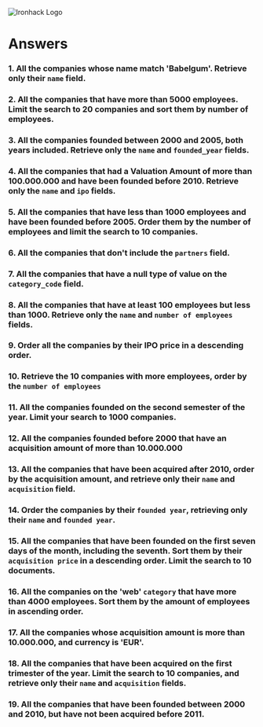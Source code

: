 ![Ironhack Logo](https://i.imgur.com/1QgrNNw.png)

# Answers

### 1. All the companies whose name match 'Babelgum'. Retrieve only their `name` field.

<!--
query: /{name : "Babelgum"}/
projection: //
sort: //
skip: //
limit: //
 -->

### 2. All the companies that have more than 5000 employees. Limit the search to 20 companies and sort them by **number of employees**.

<!-- 
query: /{number_of_employees: {$gt: 5000}}/
projection: //
sort: //
skip: //
limit: //
-->

### 3. All the companies founded between 2000 and 2005, both years included. Retrieve only the `name` and `founded_year` fields.

<!-- 
query: /{$and: [{founded_year: {$gte:2000}},{founded_year: {$lte:2005}}]}/
projection: /{name: 1,founded_year: 1}/
sort: //
skip: //
limit: //
-->

### 4. All the companies that had a Valuation Amount of more than 100.000.000 and have been founded before 2010. Retrieve only the `name` and `ipo` fields.

<!-- 
query: /{$and : [{"ipo.valuation_amount": {$gt : 100000000}},{ founded_year:{$lt:2010}}]}/
projection: //
sort: /{name:1, ipo:1}/
skip: //
limit: //
-->

### 5. All the companies that have less than 1000 employees and have been founded before 2005. Order them by the number of employees and limit the search to 10 companies.

<!-- 
query: /{$and: [{number_of_employees:{$lt: 1000}},{founded_year: {$lt:2005}}]}/
projection: //
sort: /{number_of_employees: 1}/
skip: //
limit: /10/
-->

### 6. All the companies that don't include the `partners` field.
<!-- 
query: /{partners :{$exists : false}}/
projection: //
sort: //
skip: //
limit: //
-->

### 7. All the companies that have a null type of value on the `category_code` field.
<!-- 
query: /{category_code: null}/
projection: //
sort: //
skip: //
limit: //
-->

### 8. All the companies that have at least 100 employees but less than 1000. Retrieve only the `name` and `number of employees` fields.
<!-- 
query: /{ $and: [ { number_of_employees: { $gte: 100}  },  { number_of_employees: { $lt: 1000}} ] }/
projection: /{name:1, number_of_employees:1}/
sort: //
skip: //
limit: //
-->

### 9. Order all the companies by their IPO price in a descending order.
<!-- 
query: //
projection: //
sort: /{"ipo.valuation_amount": -1}/
skip: //
limit: //
-->

### 10. Retrieve the 10 companies with more employees, order by the `number of employees`
<!-- 
query: //
projection: //
sort: /{number_of_employees:-1}/
skip: //
limit: /10/
-->

### 11. All the companies founded on the second semester of the year. Limit your search to 1000 companies.
<!-- 
query: /{ $and: [ { founded_month: { $gte: 6} }, {founded_month: { $lte: 12}} ] /
projection: //
sort: //
skip: //
limit: /1000/
-->

### 12. All the companies founded before 2000 that have an acquisition amount of more than 10.000.000
<!-- 
query: /{ $and: [ {founded_year: { $lt: 2000}  },  { "acquisitions.price_amount": { $gt: 10000000}} ] }/
projection: //
sort: //
skip: //
limit: //
-->

### 13. All the companies that have been acquired after 2010, order by the acquisition amount, and retrieve only their `name` and `acquisition` field.
<!-- 
query: /{"acquisition.acquired_year": { $gt: 2010}  }/
projection: /{name:1, acquisition:1}/
sort: /{"acquisitions.price_amount":1}/
skip: //
limit: //
-->

### 14. Order the companies by their `founded year`, retrieving only their `name` and `founded year`.
<!-- 
query: //
projection: /{name: 1, founded_year:1}/
sort: /{founded_year :1}/
skip: //
limit: //
-->

### 15. All the companies that have been founded on the first seven days of the month, including the seventh. Sort them by their `acquisition price` in a descending order. Limit the search to 10 documents.
<!-- 
query: /{founded_day : {$lte: 7}}/
projection: //
sort: /{"acquisitions.price_amount":1}/
skip: //
limit: //
-->

### 16. All the companies on the 'web' `category` that have more than 4000 employees. Sort them by the amount of employees in ascending order.
<!-- 
query: /{$and : [ {category_code: "web"},{number_of_employees: {$gt:4000}}]}/
projection: //
sort: /{number_of_employees:1}/
skip: //
limit: //
-->

### 17. All the companies whose acquisition amount is more than 10.000.000, and currency is 'EUR'.
<!-- 
query: /{$and : [ {"acquisitions.price_amount": {$gt: 10000000}}, {"acquisitions.price_currency_code": "EUR"}]}/
projection: //
sort: //
skip: //
limit: //
-->

### 18. All the companies that have been acquired on the first trimester of the year. Limit the search to 10 companies, and retrieve only their `name` and `acquisition` fields.
<!-- 
query: /{"acquisition.acquired_month":{$lte: 3}}/
projection: /{name:1, acquisition:1}/
sort: //
skip: //
limit: /10/
-->

### 19. All the companies that have been founded between 2000 and 2010, but have not been acquired before 2011.
<!-- 
query: /{$and:[{founded_year:{$gte:2000}},{founded_year:{$lte:2010}},{"acquisition.acquired_year":{$gte:2011}}]}/
projection: //
sort: //
skip: //
limit: /10/
-->
